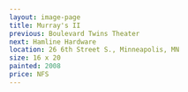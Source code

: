 ```yaml
---
layout: image-page
title: Murray's II
previous: Boulevard Twins Theater
next: Hamline Hardware
location: 26 6th Street S., Minneapolis, MN 
size: 16 x 20
painted: 2008
price: NFS
---
```

